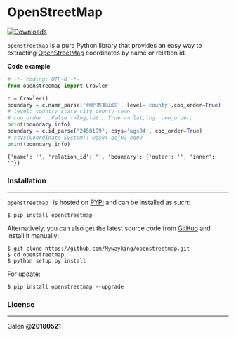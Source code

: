 # OpenStreetMap

[![Downloads](https://pepy.tech/badge/openstreetmap)](https://pepy.tech/project/openstreetmap)

`openstreetmap` is a pure Python library that provides an easy way to extracting [OpenStreetMap](https://www.openstreetmap.org/) coordinates by name or relation id.


**Code example**

```python
# -*- coding: UTF-8 -*-
from openstreemap import Crawler

c = Crawler()
boundary = c.name_parse('合肥市蜀山区', level='county',coo_order=True)
# level: country state city county town
# coo_order  :False ->lng,lat ; True -> lat,lng  coo_order;
print(boundary.info)
boundary = c.id_parse("2458199", csys='wgs84', coo_order=True)
# csys(Coordinate System): wgs84 gcj02 bd09
print(boundary.info)
```

```boundary.info
{'name': '', 'relation_id': '', 'boundary': {'outer': '', 'inner': ''}}
```


### Installation
---

`openstreetmap ` is hosted on [PYPI](https://pypi.org/project/openstreetmap/) and can be installed as such:

```
$ pip install openstreetmap
```

Alternatively, you can also get the latest source code from [GitHub](https://github.com/Mywayking/openstreetmap) and install it manually:

```
$ git clone https://github.com/Mywayking/openstreetmap.git
$ cd openstreetmap
$ python setup.py install
```

For update:

```
$ pip install openstreetmap --upgrade
```


### License
---


Galen @__20180521__